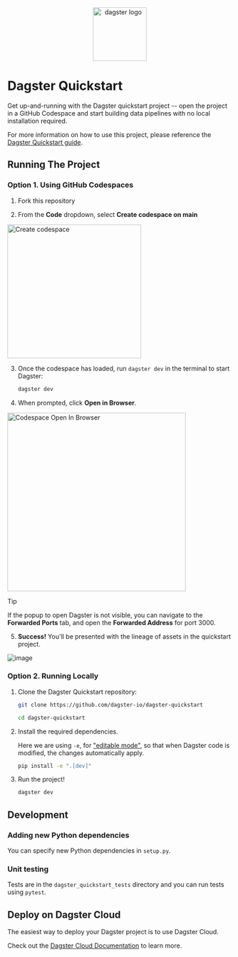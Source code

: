 <div align="center">
  <a target="_blank" href="https://dagster.io" style="background:none">
    <img alt="dagster logo" src="https://github.com/dagster-io/dagster-quickstart/assets/5807118/7010804c-05a6-4ef4-bfc8-d9c88d458906" width="auto" height="120px">
  </a>
</div>

# Dagster Quickstart

Get up-and-running with the Dagster quickstart project -- open the project in a GitHub Codespace and start building data pipelines with no local installation required.

For more information on how to use this project, please reference the [Dagster Quickstart guide](https://docs.dagster.io/getting-started/quickstart).

## Running The Project

### Option 1. Using GitHub Codespaces

1. Fork this repository

2. From the **Code** dropdown, select **Create codespace on main**

<img width="300" alt="Create codespace" src="https://github.com/dagster-io/dagster-quickstart/assets/5807118/954493f0-99ac-4aa9-884b-3b2800d2a0d8">

3. Once the codespace has loaded, run `dagster dev` in the terminal to start Dagster:

    ```bash
    dagster dev
    ```

4. When prompted, click **Open in Browser**.

<img width="400" alt="Codespace Open In Browser" src="https://github.com/dagster-io/dagster-quickstart/assets/5807118/2d598c56-2bf5-4ffb-927f-5d2e4a5e6967">

> [!TIP]  
> If the popup to open Dagster is not visible, you can navigate to the **Forwarded Ports** tab, and open the **Forwarded Address** for port 3000.

5. **Success!** You'll be presented with the lineage of assets in the quickstart project.

![image](https://github.com/dagster-io/dagster-quickstart/assets/5807118/fe5dcf40-a086-42a3-974c-42c252e3a705)

### Option 2. Running Locally

1. Clone the Dagster Quickstart repository:

    ```sh
    git clone https://github.com/dagster-io/dagster-quickstart

    cd dagster-quickstart
    ```

2. Install the required dependencies.

    Here we are using `-e`, for ["editable mode"](https://pip.pypa.io/en/latest/topics/local-project-installs/#editable-installs), so that when Dagster code is modified, the changes automatically apply. 

    ```sh
    pip install -e ".[dev]"
    ```

3. Run the project!

    ```sh
    dagster dev
    ```

## Development

### Adding new Python dependencies

You can specify new Python dependencies in `setup.py`.

### Unit testing

Tests are in the `dagster_quickstart_tests` directory and you can run tests using `pytest`.

## Deploy on Dagster Cloud

The easiest way to deploy your Dagster project is to use Dagster Cloud.

Check out the [Dagster Cloud Documentation](https://docs.dagster.cloud) to learn more.
